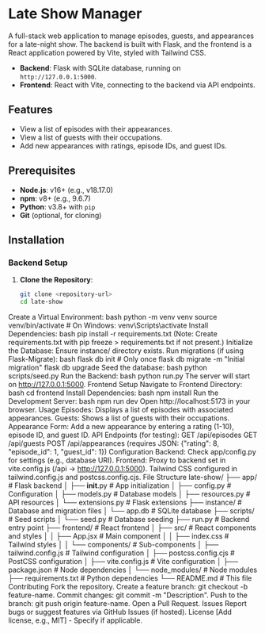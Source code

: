 
# Late Show Manager

A full-stack web application to manage episodes, guests, and appearances for a late-night show. The backend is built with Flask, and the frontend is a React application powered by Vite, styled with Tailwind CSS.

- **Backend**: Flask with SQLite database, running on `http://127.0.0.1:5000`.
- **Frontend**: React with Vite, connecting to the backend via API endpoints.

## Features
- View a list of episodes with their appearances.
- View a list of guests with their occupations.
- Add new appearances with ratings, episode IDs, and guest IDs.

## Prerequisites
- **Node.js**: v16+ (e.g., v18.17.0)
- **npm**: v8+ (e.g., 9.6.7)
- **Python**: v3.8+ with `pip`
- **Git** (optional, for cloning)

## Installation

### Backend Setup
1. **Clone the Repository**:
   ```bash
   git clone <repository-url>
   cd late-show
Create a Virtual Environment:
bash
python -m venv venv
source venv/bin/activate  # On Windows: venv\Scripts\activate
Install Dependencies:
bash
pip install -r requirements.txt
(Note: Create requirements.txt with pip freeze > requirements.txt if not present.)
Initialize the Database:
Ensure instance/ directory exists.
Run migrations (if using Flask-Migrate):
bash
flask db init  # Only once
flask db migrate -m "Initial migration"
flask db upgrade
Seed the database:
bash
python scripts/seed.py
Run the Backend:
bash
python run.py
The server will start on http://127.0.0.1:5000.
Frontend Setup
Navigate to Frontend Directory:
bash
cd frontend
Install Dependencies:
bash
npm install
Run the Development Server:
bash
npm run dev
Open http://localhost:5173 in your browser.
Usage
Episodes: Displays a list of episodes with associated appearances.
Guests: Shows a list of guests with their occupations.
Appearance Form: Add a new appearance by entering a rating (1-10), episode ID, and guest ID.
API Endpoints (for testing):
GET /api/episodes
GET /api/guests
POST /api/appearances (requires JSON: {"rating": 8, "episode_id": 1, "guest_id": 1})
Configuration
Backend: Check app/config.py for settings (e.g., database URI).
Frontend: 
Proxy to backend set in vite.config.js (/api -> http://127.0.0.1:5000).
Tailwind CSS configured in tailwind.config.js and postcss.config.cjs.
File Structure
late-show/
├── app/              # Flask backend
│   ├── __init__.py   # App initialization
│   ├── config.py     # Configuration
│   ├── models.py     # Database models
│   ├── resources.py  # API resources
│   └── extensions.py # Flask extensions
├── instance/         # Database and migration files
│   └── app.db        # SQLite database
├── scripts/          # Seed scripts
│   └── seed.py       # Database seeding
├── run.py            # Backend entry point
├── frontend/         # React frontend
│   ├── src/          # React components and styles
│   │   ├── App.jsx   # Main component
│   │   ├── index.css # Tailwind styles
│   │   └── components/ # Sub-components
│   ├── tailwind.config.js # Tailwind configuration
│   ├── postcss.config.cjs # PostCSS configuration
│   ├── vite.config.js # Vite configuration
│   ├── package.json   # Node dependencies
│   └── node_modules/  # Node modules
├── requirements.txt  # Python dependencies
└── README.md         # This file
Contributing
Fork the repository.
Create a feature branch: git checkout -b feature-name.
Commit changes: git commit -m "Description".
Push to the branch: git push origin feature-name.
Open a Pull Request.
Issues
Report bugs or suggest features via GitHub Issues (if hosted).
License
[Add license, e.g., MIT] - Specify if applicable.


